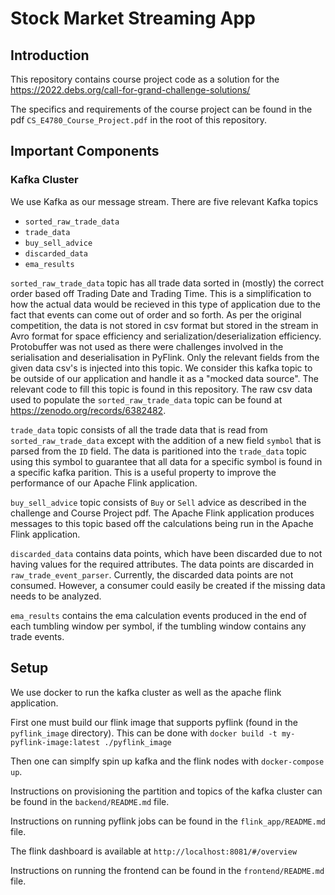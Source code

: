 # Stock Market Streaming App

## Introduction

This repository contains course project code as a solution for the
https://2022.debs.org/call-for-grand-challenge-solutions/

The specifics and requirements of the course project can be found in the pdf
`CS_E4780_Course_Project.pdf` in the root of this repository.

## Important Components

### Kafka Cluster

We use Kafka as our message stream.
There are five relevant Kafka topics

- `sorted_raw_trade_data`
- `trade_data`
- `buy_sell_advice`
- `discarded_data`
- `ema_results`

`sorted_raw_trade_data` topic has all trade data sorted in (mostly) the correct order based off Trading Date and Trading Time.
This is a simplification to how the actual data would be recieved in this type of application due to the fact
that events can come out of order and so forth. As per the original competition, the data is not stored in csv format but stored in the stream
in Avro format for space efficiency and serialization/deserialization efficiency. Protobuffer was not used as there were challenges involved in the
serialisation and deserialisation in PyFlink.
Only the relevant fields from the given data csv's is injected into this topic. We consider this kafka topic to be outside of our application and handle it
as a "mocked data source". The relevant code to fill this topic is found in this repository. The raw csv data used to populate the `sorted_raw_trade_data` topic can be found at https://zenodo.org/records/6382482.

`trade_data` topic consists of all the trade data that is read from `sorted_raw_trade_data` except with the addition
of a new field `symbol` that is parsed from the `ID` field. The data is paritioned into the `trade_data` topic using this symbol
to guarantee that all data for a specific symbol is found in a specific kafka parition. This is a useful property to improve
the performance of our Apache Flink application.

`buy_sell_advice` topic consists of `Buy` or `Sell` advice as described in the challenge and Course Project pdf. The Apache Flink application produces messages to this topic based off the calculations being run in the Apache Flink application.

`discarded_data` contains data points, which have been discarded due to not having values for the required attributes. The data points are discarded in `raw_trade_event_parser`. Currently, the discarded data points are not consumed. However, a consumer could easily be created if the missing data needs to be analyzed.

`ema_results` contains the ema calculation events produced in the end of each tumbling window per symbol, if the tumbling window
contains any trade events.

## Setup

We use docker to run the kafka cluster as well as the apache flink application. 

First one must build our flink image that supports pyflink (found in the `pyflink_image` directory).
This can be done with
`docker build -t my-pyflink-image:latest ./pyflink_image`

Then one can simplfy spin up kafka and the flink nodes with `docker-compose up`.

Instructions on provisioning the partition and topics of the kafka cluster can be found in the `backend/README.md` file.

Instructions on running pyflink jobs can be found in the `flink_app/README.md` file.

The flink dashboard is available at `http://localhost:8081/#/overview`

Instructions on running the frontend can be found in the `frontend/README.md` file.

